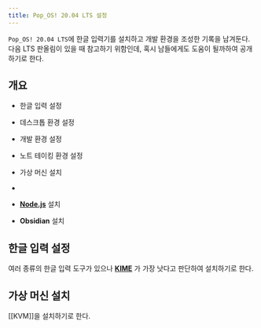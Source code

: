```yaml
---
title: Pop_OS! 20.04 LTS 설정
---
```


```Pop_OS! 20.04 LTS```에 한글 입력기를 설치하고 개발 환경을 조성한 기록을 남겨둔다. 다음 LTS 판올림이 있을 때 참고하기 위함인데, 혹시 남들에게도 도움이 될까하여 공개하기로 한다.

## 개요
- 한글 입력 설정
- 데스크톱 환경 설정
- 개발 환경 설정
- 노트 테이킹 환경 설정
- 가상 머신 설치



- 
- **[Node.js](https://nodejs.org/)** 설치
- **Obsidian** 설치

## 한글 입력 설정
여러 종류의 한글 입력 도구가 있으나 **[KIME](https://github.com/Riey/kime)** 가 가장 낫다고 판단하여 설치하기로 한다. 

## 가상 머신 설치
[[KVM]]을 설치하기로 한다.